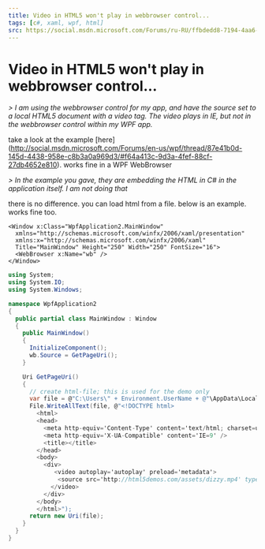 ```yaml
---
title: Video in HTML5 won't play in webbrowser control... 
tags: [c#, xaml, wpf, html]
src: https://social.msdn.microsoft.com/Forums/ru-RU/ffbdedd8-7194-4aa6-b4b6-b8f4fdb453cf/video-in-html5-wont-play-in-webbrowser-control?forum=wpf
---
```

# Video in HTML5 won't play in webbrowser control...
*> I am using the webbrowser control for my app, and have the source set to a local HTML5 document with a video tag. The video plays in IE, but not in the webbrowser control within my WPF app.*

take a look at the example [here] (http://social.msdn.microsoft.com/Forums/en-us/wpf/thread/87e41b0d-145d-4438-958e-c8b3a0a969d3/#f64a413c-9d3a-4fef-88cf-27db4652e810). works fine in a WPF WebBrowser

*> In the example you gave, they are embedding the HTML in C# in the application itself. I am not doing that*

there is no difference. you can load html from a file.
below is an example. works fine too.
```xaml
<Window x:Class="WpfApplication2.MainWindow"
  xmlns="http://schemas.microsoft.com/winfx/2006/xaml/presentation"
  xmlns:x="http://schemas.microsoft.com/winfx/2006/xaml"
  Title="MainWindow" Height="250" Width="250" FontSize="16">
  <WebBrowser x:Name="wb" />
</Window>
```
```c#
using System;
using System.IO;
using System.Windows;

namespace WpfApplication2
{
  public partial class MainWindow : Window
  {
    public MainWindow()
    {
      InitializeComponent();
      wb.Source = GetPageUri();
    }

    Uri GetPageUri()
    {
      // create html-file; this is used for the demo only
      var file = @"C:\Users\" + Environment.UserName + @"\AppData\LocalLow\Temp\testpage.htm";
      File.WriteAllText(file, @"<!DOCTYPE html>
        <html>
        <head>
          <meta http-equiv='Content-Type' content='text/html; charset=unicode' />
          <meta http-equiv='X-UA-Compatible' content='IE=9' /> 
          <title></title>
        </head>
        <body>
          <div>
             <video autoplay='autoplay' preload='metadata'>
              <source src='http://html5demos.com/assets/dizzy.mp4' type='video/mp4' />
            </video>
          </div>
        </body>
        </html>");
      return new Uri(file);
    }
  }
}
```
